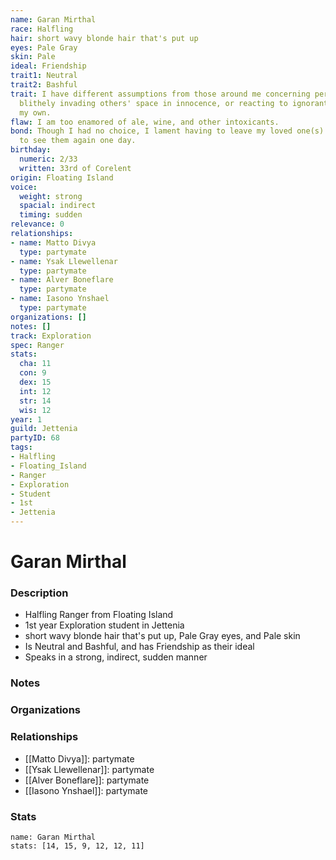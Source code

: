 ```yaml
---
name: Garan Mirthal
race: Halfling
hair: short wavy blonde hair that's put up
eyes: Pale Gray
skin: Pale
ideal: Friendship
trait1: Neutral
trait2: Bashful
trait: I have different assumptions from those around me concerning personal space,
  blithely invading others' space in innocence, or reacting to ignorant invasion of
  my own.
flaw: I am too enamored of ale, wine, and other intoxicants.
bond: Though I had no choice, I lament having to leave my loved one(s) behind. I hope
  to see them again one day.
birthday:
  numeric: 2/33
  written: 33rd of Corelent
origin: Floating Island
voice:
  weight: strong
  spacial: indirect
  timing: sudden
relevance: 0
relationships:
- name: Matto Divya
  type: partymate
- name: Ysak Llewellenar
  type: partymate
- name: Alver Boneflare
  type: partymate
- name: Iasono Ynshael
  type: partymate
organizations: []
notes: []
track: Exploration
spec: Ranger
stats:
  cha: 11
  con: 9
  dex: 15
  int: 12
  str: 14
  wis: 12
year: 1
guild: Jettenia
partyID: 68
tags:
- Halfling
- Floating_Island
- Ranger
- Exploration
- Student
- 1st
- Jettenia
---
```

# Garan Mirthal
### Description
- Halfling Ranger from Floating Island
- 1st year Exploration student in Jettenia
- short wavy blonde hair that's put up, Pale Gray eyes, and Pale skin
- Is Neutral and Bashful, and has Friendship as their ideal
- Speaks in a strong, indirect, sudden manner

### Notes

### Organizations

### Relationships
- [[Matto Divya]]: partymate
- [[Ysak Llewellenar]]: partymate
- [[Alver Boneflare]]: partymate
- [[Iasono Ynshael]]: partymate

### Stats
```statblock
name: Garan Mirthal
stats: [14, 15, 9, 12, 12, 11]
```
